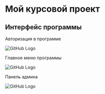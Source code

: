 # Мой курсовой проект

## Интерфейс программы

Авторизация в программе

![GitHub Logo](/images/1.png)

Главное меню программы

![GitHub Logo](/images/2.png)

Панель админа

![GitHub Logo](/images/3.png)

